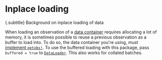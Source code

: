 # Inplace loading

{.subtitle}
Background on inplace loading of data


When loading an observation of a [data container](datacontainers.md) requires allocating a lot of memory, it is sometimes possible to reuse a previous observation as a buffer to load into. To do so, the data container you're using, must [implement `getobs!`](interface.md). To use the buffered loading with this package, pass `buffered = true` to [`DataLoader`](#). This also works for collated batches.

